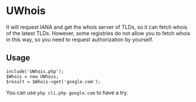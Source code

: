 # UWhois
It will request IANA and get the whois server of TLDs, so it can fetch whois of the latest TLDs. However, some registries do not allow you to fetch whois in this way, so you need to request authorization by yourself.

## Usage
```
include('UWhois.php');
$Whois = new UWhois;
$result = $Whois->get('google.com');
```

You can use `php cli.php google.com` to have a try.
